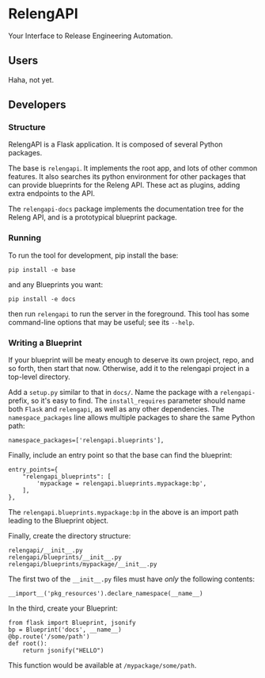 RelengAPI
=========

Your Interface to Release Engineering Automation.

Users
-----

Haha, not yet.

Developers
----------

### Structure

RelengAPI is a Flask application.  It is composed of several Python packages.

The base is `relengapi`.
It implements the root app, and lots of other common features.
It also searches its python environment for other packages that can provide blueprints for the Releng API.
These act as plugins, adding extra endpoints to the API.

The `relengapi-docs` package implements the documentation tree for the Releng API, and is a prototypical blueprint package.

### Running

To run the tool for development, pip install the base:

    pip install -e base

and any Blueprints you want:

    pip install -e docs

then run `relengapi` to run the server in the foreground.
This tool has some command-line options that may be useful; see its `--help`.

### Writing a Blueprint

If your blueprint will be meaty enough to deserve its own project, repo, and so forth, then start that now.
Otherwise, add it to the relengapi project in a top-level directory.

Add a `setup.py` similar to that in `docs/`.
Name the package with a `relengapi-` prefix, so it's easy to find.
The `install_requires` parameter should name both `Flask` and `relengapi`, as well as any other dependencies.
The `namespace_packages` line allows multiple packages to share the same Python path:

    namespace_packages=['relengapi.blueprints'],

Finally, include an entry point so that the base can find the blueprint:

    entry_points={
        "relengapi_blueprints": [
            'mypackage = relengapi.blueprints.mypackage:bp',
        ],
    },

The `relengapi.blueprints.mypackage:bp` in the above is an import path leading to the Blueprint object.

Finally, create the directory structure:

    relengapi/__init__.py
    relengapi/blueprints/__init__.py
    relengapi/blueprints/mypackage/__init__.py

The first two of the `__init__.py` files must have *only* the following contents:

    __import__('pkg_resources').declare_namespace(__name__)

In the third, create your Blueprint:

    from flask import Blueprint, jsonify
    bp = Blueprint('docs', __name__)
    @bp.route('/some/path')
    def root():
        return jsonify("HELLO")

This function would be available at `/mypackage/some/path`.
